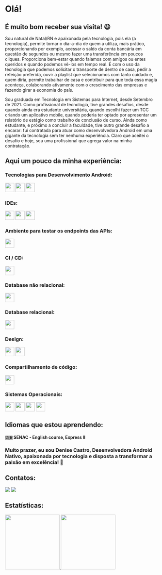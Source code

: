 # Olá!
## É muito bom receber sua visita! :smiley:

Sou natural de Natal/RN e apaixonada pela tecnologia, pois ela (a tecnologia), permite tornar o dia-a-dia de quem a utiliza, mais prático, proporcionando por exemplo, acessar o saldo da conta bancária em questão de segundos ou mesmo fazer uma transferência em poucos cliques. Proporciona bem-estar quando falamos com amigos ou entes queridos e quando podemos vê-los em tempo real. É com o uso da tecnologia que podemos solicitar o transporte de dentro de casa, pedir a refeição preferida, ouvir a playlist que selecionamos com tanto cuidado e, quem diria, permite trabalhar de casa e contribuir para que toda essa magia aconteça, colaborando ativamente com o crescimento das empresas e fazendo girar a economia do país.

<p>Sou graduada em Tecnologia em Sistemas para Internet, desde Setembro de 2021. Como profissional de tecnologia, tive grandes desafios, desde quando ainda era estudante universitária, quando escolhi fazer um TCC criando um aplicativo mobile, quando poderia ter optado por apresentar um relatório de estágio como trabalho de conclusão de curso. Ainda como estudante, e próximo a concluir a faculdade, tive outro grande desafio a encarar: fui contratada para atuar como desenvolvedora Android em uma gigante da tecnologia sem ter nenhuma experiência. Claro que aceitei o desafio e hoje, sou uma profissional que agrega valor na minha contratação.</p>

## Aqui um pouco da minha experiência:
### Tecnologias para Desenvolvimento Android:

<img src="https://cdn.jsdelivr.net/gh/devicons/devicon@latest/icons/java/java-original.svg" width="30" height="30"/> <img src="https://cdn.jsdelivr.net/gh/devicons/devicon@latest/icons/kotlin/kotlin-original.svg" width="30" height="30"/> <img src="https://cdn.jsdelivr.net/gh/devicons/devicon@latest/icons/jetpackcompose/jetpackcompose-original.svg" width="30" height="30" />

### IDEs:

<img src="https://cdn.jsdelivr.net/gh/devicons/devicon@latest/icons/androidstudio/androidstudio-original.svg" width="30" height="30" /> <img src="https://cdn.jsdelivr.net/gh/devicons/devicon@latest/icons/intellij/intellij-original.svg" width="30" height="30" /> <img src="https://cdn.jsdelivr.net/gh/devicons/devicon@latest/icons/vscode/vscode-original.svg" width="30" height="30"/>

### Ambiente para testar os endpoints das APIs:
<img src="https://cdn.jsdelivr.net/gh/devicons/devicon@latest/icons/postman/postman-original.svg" width="30" height="30"/>


### CI / CD:

<img src="https://cdn.jsdelivr.net/gh/devicons/devicon@latest/icons/jenkins/jenkins-original.svg" width="30" height="30"/> 

### Database não relacional:
<img src="https://cdn.jsdelivr.net/gh/devicons/devicon@latest/icons/firebase/firebase-original.svg" width="30" height="30" />

### Database relacional:

<img src="https://cdn.jsdelivr.net/gh/devicons/devicon@latest/icons/mysql/mysql-original.svg" width="30" height="30"/>

### Design:

<img src="https://cdn.jsdelivr.net/gh/devicons/devicon@latest/icons/figma/figma-original.svg" width="30" height="30" /> <img src="https://cdn.jsdelivr.net/gh/devicons/devicon@latest/icons/canva/canva-original.svg" width="30" height="30"/> 

### Compartilhamento de código:
<img loading="lazy" src="https://cdn.jsdelivr.net/gh/devicons/devicon/icons/git/git-original.svg" width="30" height="30"/>
          
### Sistemas Operacionais:
<img src="https://cdn.jsdelivr.net/gh/devicons/devicon@latest/icons/android/android-original.svg" width="30" height="30"/> <img src="https://cdn.jsdelivr.net/gh/devicons/devicon@latest/icons/linux/linux-original.svg" width="30" height="30"/> <img src="https://cdn.jsdelivr.net/gh/devicons/devicon@latest/icons/windows11/windows11-original.svg" width="30" height="30"/> <img src="https://cdn.jsdelivr.net/gh/devicons/devicon@latest/icons/apple/apple-original.svg" width="30" height="30"/>

## Idiomas que estou aprendendo: 
#### :uk: SENAC - English course, Express II


### Muito prazer, eu sou Denise Castro, Desenvolvedora Android Nativo, apaixonada por tecnologia e disposta a transformar a paixão em excelência! :rocket:

## Contatos:

<div>
<a href = "dmaria.natal@gmail.com"><img src="https://img.shields.io/badge/Gmail-D14836?style=for-the-badge&logo=gmail&logoColor=white" target="_blank"></a>
<a href="https://www.linkedin.com/in/denise-castro-59425b4a/" target="_blank"><img src="https://img.shields.io/badge/-LinkedIn-%230077B5?style=for-the-badge&logo=linkedin&logoColor=white" target="_blank"></a> 
</div> 

## Estatísticas:

<div>
<a href="https://github.com/DeniseLeandroDeCastro">
<img height="180em" src="https://github-readme-stats.vercel.app/api/top-langs/?username=DeniseLeandroDeCastro&layout=compact&langs_count=7&theme=dracula"/>
<img height="180em" src="https://github-readme-stats.vercel.app/api?username=DeniseLeandroDeCastro&show_icons=true&theme=dracula&include_all_commits=true&count_private=true"/>
</div>

